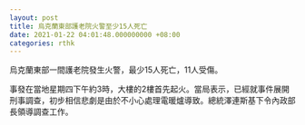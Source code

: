 ```yaml
---
layout: post
title: 烏克蘭東部護老院火警至少15人死亡
date: 2021-01-22 04:01:48.000000000 +08:00
categories: rthk
---
```


烏克蘭東部一間護老院發生火警，最少15人死亡，11人受傷。

事發在當地星期四下午約3時，大樓的2樓首先起火。當局表示，已經就事件展開刑事調查，初步相信悲劇是由於不小心處理電暖爐導致。總統澤連斯基下令內政部長領導調查工作。
